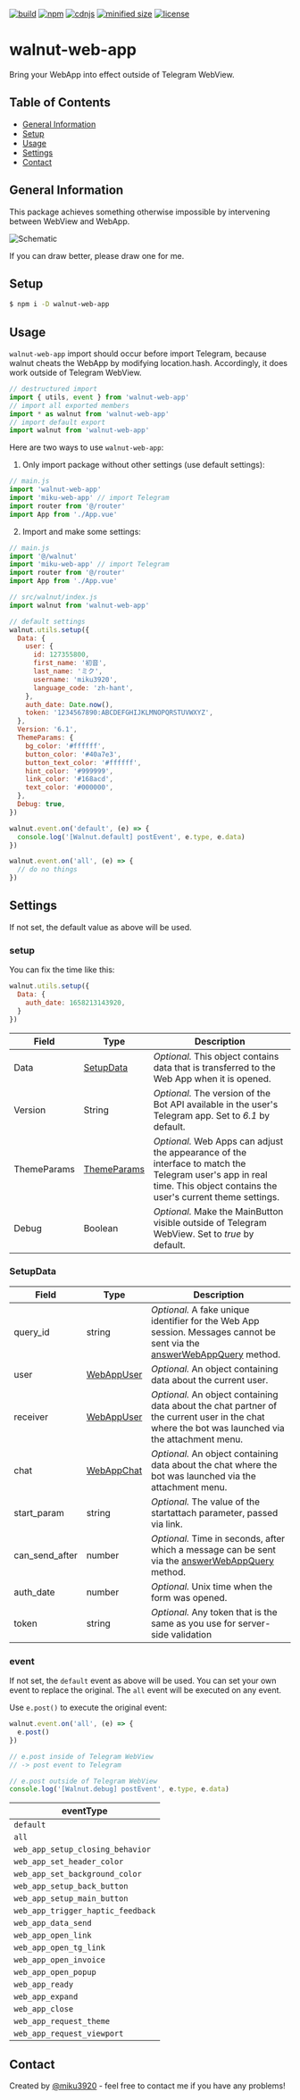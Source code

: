 [![build](https://img.shields.io/github/workflow/status/miku3920/walnut-web-app/Github%20Actions)](https://github.com/miku3920/walnut-web-app) [![npm](https://img.shields.io/npm/v/walnut-web-app)](https://www.npmjs.com/package/walnut-web-app) [![cdnjs](https://img.shields.io/cdnjs/v/walnut-web-app)](https://cdnjs.com/libraries/walnut-web-app) [![minified size](https://img.shields.io/bundlephobia/min/walnut-web-app)](https://cdnjs.com/libraries/walnut-web-app) [![license](https://img.shields.io/github/license/miku3920/walnut-web-app)](https://github.com/miku3920/walnut-web-app/blob/main/LICENSE)

# walnut-web-app

Bring your WebApp into effect outside of Telegram WebView.

## Table of Contents

- [General Information](#general-information)
- [Setup](#setup)
- [Usage](#usage)
- [Settings](#settings)
- [Contact](#contact)

## General Information

This package achieves something otherwise impossible by intervening between WebView and WebApp.

![Schematic](https://github.com/miku3920/walnut-web-app/blob/main/images/Schematic.png?raw=true)

If you can draw better, please draw one for me.

## Setup

```bash
$ npm i -D walnut-web-app
```

## Usage

`walnut-web-app` import should occur before import Telegram, because walnut cheats the WebApp by modifying location.hash. Accordingly, it does work outside of Telegram WebView.

```javascript
// destructured import
import { utils, event } from 'walnut-web-app'
// import all exported members
import * as walnut from 'walnut-web-app'
// import default export
import walnut from 'walnut-web-app'
```

Here are two ways to use `walnut-web-app`:

1. Only import package without other settings (use default settings):

```javascript
// main.js
import 'walnut-web-app'
import 'miku-web-app' // import Telegram
import router from '@/router'
import App from './App.vue'
```

2. Import and make some settings:

```javascript
// main.js
import '@/walnut'
import 'miku-web-app' // import Telegram
import router from '@/router'
import App from './App.vue'
```

```javascript
// src/walnut/index.js
import walnut from 'walnut-web-app'

// default settings
walnut.utils.setup({
  Data: {
    user: {
      id: 127355800,
      first_name: '初音',
      last_name: 'ミク',
      username: 'miku3920',
      language_code: 'zh-hant',
    },
    auth_date: Date.now(),
    token: '1234567890:ABCDEFGHIJKLMNOPQRSTUVWXYZ',
  },
  Version: '6.1',
  ThemeParams: {
    bg_color: '#ffffff',
    button_color: '#40a7e3',
    button_text_color: '#ffffff',
    hint_color: '#999999',
    link_color: '#168acd',
    text_color: '#000000',
  },
  Debug: true,
})

walnut.event.on('default', (e) => {
  console.log('[Walnut.default] postEvent', e.type, e.data)
})

walnut.event.on('all', (e) => {
  // do no things
})
```

## Settings

If not set, the default value as above will be used.

### setup

You can fix the time like this:

```javascript
walnut.utils.setup({
  Data: {
    auth_date: 1658213143920,
  }
})
```

| Field       | Type                                                              | Description                                                                                                                                                            |
| ----------- | ----------------------------------------------------------------- | ---------------------------------------------------------------------------------------------------------------------------------------------------------------------- |
| Data        | [SetupData](#setupdata)                                           | _Optional._ This object contains data that is transferred to the Web App when it is opened.                                                                            |
| Version     | String                                                            | _Optional._ The version of the Bot API available in the user's Telegram app. Set to _6.1_ by default.                                                                  |
| ThemeParams | [ThemeParams](https://core.telegram.org/bots/webapps#themeparams) | _Optional._ Web Apps can adjust the appearance of the interface to match the Telegram user's app in real time. This object contains the user's current theme settings. |
| Debug       | Boolean                                                           | _Optional._ Make the MainButton visible outside of Telegram WebView. Set to _true_ by default.                                                                         |

### SetupData

| Field          | Type                                                            | Description                                                                                                                                                                     |
| -------------- | --------------------------------------------------------------- | ------------------------------------------------------------------------------------------------------------------------------------------------------------------------------- |
| query_id       | string                                                          | _Optional._ A fake unique identifier for the Web App session. Messages cannot be sent via the [answerWebAppQuery](https://core.telegram.org/bots/api#answerwebappquery) method. |
| user           | [WebAppUser](https://core.telegram.org/bots/webapps#webappuser) | _Optional._ An object containing data about the current user.                                                                                                                   |
| receiver       | [WebAppUser](https://core.telegram.org/bots/webapps#webappuser) | _Optional._ An object containing data about the chat partner of the current user in the chat where the bot was launched via the attachment menu.                                |
| chat           | [WebAppChat](https://core.telegram.org/bots/webapps#webappchat) | _Optional._ An object containing data about the chat where the bot was launched via the attachment menu.                                                                        |
| start_param    | string                                                          | _Optional._ The value of the startattach parameter, passed via link.                                                                                                            |
| can_send_after | number                                                          | _Optional._ Time in seconds, after which a message can be sent via the [answerWebAppQuery](https://core.telegram.org/bots/api#answerwebappquery) method.                        |
| auth_date      | number                                                          | _Optional._ Unix time when the form was opened.                                                                                                                                 |
| token          | string                                                          | _Optional._ Any token that is the same as you use for server-side validation                                                                                                    |

### event

If not set, the `default` event as above will be used. You can set your own event to replace the original. The `all` event will be executed on any event.

Use `e.post()` to execute the original event:

```javascript
walnut.event.on('all', (e) => {
  e.post()
})

// e.post inside of Telegram WebView
// -> post event to Telegram

// e.post outside of Telegram WebView
console.log('[Walnut.debug] postEvent', e.type, e.data)
```

| eventType                         |
| --------------------------------- |
| `default`                         |
| `all`                             |
| `web_app_setup_closing_behavior`  |
| `web_app_set_header_color`        |
| `web_app_set_background_color`    |
| `web_app_setup_back_button`       |
| `web_app_setup_main_button`       |
| `web_app_trigger_haptic_feedback` |
| `web_app_data_send`               |
| `web_app_open_link`               |
| `web_app_open_tg_link`            |
| `web_app_open_invoice`            |
| `web_app_open_popup`              |
| `web_app_ready`                   |
| `web_app_expand`                  |
| `web_app_close`                   |
| `web_app_request_theme`           |
| `web_app_request_viewport`        |

## Contact

Created by [@miku3920](https://t.me/miku3920) - feel free to contact me if you have any problems!